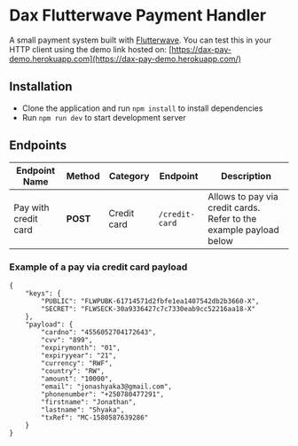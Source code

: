 # Dax Flutterwave Payment Handler
A small payment system built with [Flutterwave](www.flutterwave.com). You can test this in your HTTP client using the demo link hosted on: [https://dax-pay-demo.herokuapp.com](https://dax-pay-demo.herokuapp.com/)

## Installation 
- Clone the application and run `npm install` to install dependencies
- Run `npm run dev` to start development server

## Endpoints
| Endpoint Name     | Method    |  Category     | Endpoint             | Description |   
|--------------------|---------- | --------------|----------------------|-------------|
| Pay with credit card     | **POST**  | Credit card   | `/credit-card`  | Allows to pay via credit cards. Refer to the example payload below  |

### Example of a pay via credit card payload
```
{
	"keys": {
		"PUBLIC": "FLWPUBK-61714571d2fbfe1ea1407542db2b3660-X",
		"SECRET": "FLWSECK-30a9336427c7c7330eab9cc52216aa18-X"
	},
	"payload": {
		"cardno": "4556052704172643",
		"cvv": "899",
		"expirymonth": "01",
		"expiryyear": "21",
		"currency": "RWF",
		"country": "RW",
		"amount": "10000",
		"email": "jonashyaka3@gmail.com",
		"phonenumber": "+250780477291",
		"firstname": "Jonathan",
		"lastname": "Shyaka",
		"txRef": "MC-1580587639286"
	}
}
```
